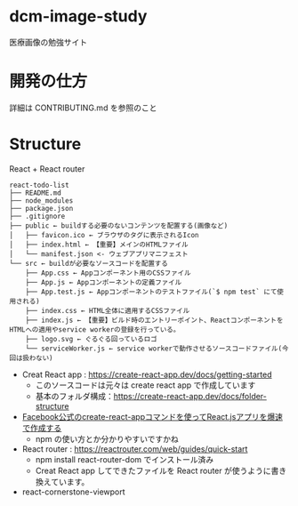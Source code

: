 # dcm-image-study
医療画像の勉強サイト

# 開発の仕方
詳細は CONTRIBUTING.md を参照のこと

# Structure
React + React router

```
react-todo-list
├── README.md
├── node_modules
├── package.json
├── .gitignore
├── public ← buildする必要のないコンテンツを配置する(画像など)
│   ├── favicon.ico ← ブラウザのタグに表示されるIcon
│   ├── index.html ← 【重要】メインのHTMLファイル
│   └── manifest.json <- ウェブアプリマニフェスト
└── src ← buildが必要なソースコードを配置する
    ├── App.css ← Appコンポーネント用のCSSファイル
    ├── App.js ← Appコンポーネントの定義ファイル
    ├── App.test.js ← Appコンポーネントのテストファイル(`$ npm test` にて使用される)
    ├── index.css ← HTML全体に適用するCSSファイル
    ├── index.js ← 【重要】ビルド時のエントリーポイント、ReactコンポーネントをHTMLへの適用やservice workerの登録を行っている。
    ├── logo.svg ← ぐるぐる回っているロゴ
    └── serviceWorker.js ← service workerで動作させるソースコードファイル(今回は扱わない)
```

- Creat React app : https://create-react-app.dev/docs/getting-started
    - このソースコードは元々は create react app で作成しています
    - 基本のフォルダ構成：https://create-react-app.dev/docs/folder-structure
- [Facebook公式のcreate-react-appコマンドを使ってReact.jsアプリを爆速で作成する](https://qiita.com/chibicode/items/8533dd72f1ebaeb4b614)
    - npm の使い方とか分かりやすいですかね
- React router : https://reactrouter.com/web/guides/quick-start
    - npm install react-router-dom でインストール済み
    - Creat React app してできたファイルを React router が使うように書き換えています。
- react-cornerstone-viewport
